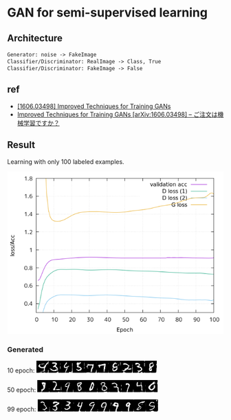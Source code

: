 # GAN for semi-supervised learning

## Architecture

```
Generator: noise -> FakeImage
Classifier/Discriminator: RealImage -> Class, True
Classifier/Discriminator: FakeImage -> False
```

## ref

- [[1606.03498] Improved Techniques for Training GANs](https://arxiv.org/abs/1606.03498)
- [Improved Techniques for Training GANs [arXiv:1606.03498] – ご注文は機械学習ですか？](https://musyoku.github.io/2016/12/23/Improved-Techniques-for-Training-GANs/)

## Result

Learning with only 100 labeled examples.

![](resources/result.curve.png)

### Generated

10 epoch:
![](resources/gen.10.png)

50 epoch:
![](resources/gen.50.png)

99 epoch:
![](resources/gen.99.png)
